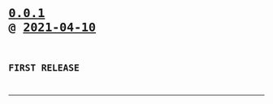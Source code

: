<code>

# [0.0.1](https://github.com/cogsmith/docker-nodemon/compare/0.0.1...main) @ [2021-04-10](https://github.com/cogsmith/docker-nodemon/releases/tag/0.0.1) 

## FIRST RELEASE

</code>

---

